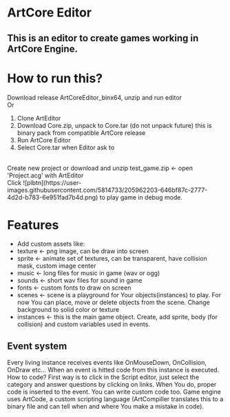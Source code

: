 # ArtCore Editor
## This is an editor to create games working in ArtCore Engine.
# How to run this?
Download release ArtCoreEditor_binx64, unzip and run editor<br>
Or<br>
1. Clone ArtEditor
2. Download Core.zip, unpack to Core.tar (do not unpack future) this is binary pack from compatible ArtCore release
3. Run ArtCore Editor
4. Select Core.tar when Editor ask to
<br>
Create new project or download and unzip test_game.zip <- open 'Project.acg' with ArtEditor<br>
Click ![plbtn](https://user-images.githubusercontent.com/5814733/205962203-646bf87c-2777-4d2d-b783-6e951fad7b4d.png) to play game in debug mode.<br>

# Features
* Add custom assets like:
* texture <- png image, can be draw into screen
* sprite <- animate set of textures, can be transparent, have collision mask, custom image center
* music <- long files for music in game (wav or ogg)
* sounds <- short wav files for sound in game
* fonts <- custom fonts to draw on screen
* scenes <- scene is a playground for Your objects(instances) to play. For now You can place, move or delete objects from the scene. Change background to solid color or texture
* instances <- this is the main game object. Create, add sprite, body (for collision) and custom variables used in events.
## Event system
Every living instance receives events like OnMouseDown, OnCollision, OnDraw etc... When an event is hitted code from this instance is executed. How to code? First way is to click in the Script editor, just select the category and answer questions by clicking on links. When You do, proper code is inserted to the event. You can write custom code too. Game engine uses ArtCode, a custom scripting language (ArtCompiller translates this to a binary file and can tell when and where You make a mistake in code).
